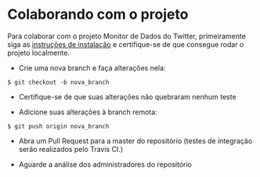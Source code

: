 # Colaborando com o projeto

Para colaborar com o projeto Monitor de Dados do Twitter, primeiramente siga as [instruções de instalação](https://github.com/unb-cic-esw/twitter-data-monitor/blob/master/RUNNINGLOCALLY.md) e certifique-se de que consegue rodar o projeto localmente.

- Crie uma nova branch e faça alterações nela:
```
$ git checkout -b nova_branch
```

- Certifique-se de que suas alterações não quebraram nenhum teste

- Adicione suas alterações à branch remota:
```
$ git push origin nova_branch
```

- Abra um Pull Request para a master do repositório (testes de integração serão realizados pelo Travis CI.)

- Aguarde a análise dos administradores do repositório
